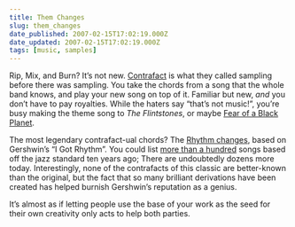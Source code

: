 ```yaml
---
title: Them Changes
slug: them_changes
date_published: 2007-02-15T17:02:19.000Z
date_updated: 2007-02-15T17:02:19.000Z
tags: [music, samples]
---
```


Rip, Mix, and Burn? It’s not new. [Contrafact](http://en.wikipedia.org/wiki/Contrafacts) is what they called sampling before there was sampling. You take the chords from a song that the whole band knows, and play your new song on top of it. Familiar but new, *and* you don’t have to pay royalties. While the haters say “that’s not music!”, you’re busy making the theme song to *The Flintstones*, or maybe [Fear of a Black Planet](http://www.amazon.com/exec/obidos/ASIN/B0000024IE/2020-20).

The most legendary contrafact-ual chords? The [Rhythm changes](http://en.wikipedia.org/wiki/Rhythm_changes), based on Gershwin’s “I Got Rhythm”. You could list [more than a hundred](http://abel.hive.no/oj/musikk/trompet/tpin/rhytm-changes.html) songs based off the jazz standard ten years ago; There are undoubtedly dozens more today. Interestingly, none of the contrafacts of this classic are better-known than the original, but the fact that so many brilliant derivations have been created has helped burnish Gershwin’s reputation as a genius.

It’s almost as if letting people use the base of your work as the seed for their own creativity only acts to help both parties.
